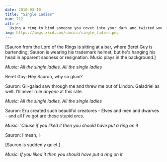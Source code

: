 ```yaml
---
date: 2010-03-10
title: "Single Ladies"
num: 712
alt: >-
  Using a ring to bind someone you covet into your dark and twisted world? Wow, just got the subtext there. Also, the apparently eager Beyoncé would've made one badass Nazgûl.
img: https://imgs.xkcd.com/comics/single_ladies.png
---
```

[Sauron from the Lord of the Rings is sitting at a bar, where Beret Guy is bartending; Sauron is wearing his trademark helmet, but he's hanging his head in apparent sadness or resignation. Music plays in the background.]

*Music: All the single ladies, All the single ladies*

Beret Guy: Hey Sauron, why so glum?

Sauron: Gil-galad saw through me and threw me out of Lindon. Galadriel as well. I'll never rule *anyone* at this rate.

*Music: All the single ladies, All the single ladies*

Sauron: Eru created such beautiful creatures - Elves and men and dwarves - and all I've got are these stupid orcs.

*Music: 'Cause if you liked it then you should have put a ring on it*

Sauron: I mean, I-

[Sauron is suddenly quiet.]

*Music: If you liked it then you should have put a ring on it*